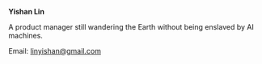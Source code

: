 **Yishan Lin**

A product manager still wandering the Earth without being enslaved by AI machines.

Email: linyishan@gmail.com
